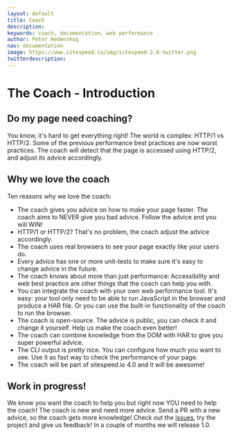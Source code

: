 ```yaml
---
layout: default
title: Coach
description:
keywords: coach, documentation, web performance
author: Peter Hedenskog
nav: documentation
image: https://www.sitespeed.io/img/sitespeed-2.0-twitter.png
twitterdescription:
---
```

# The Coach - Introduction

## Do my page need coaching?

You know, it's hard to get everything right! The world is complex: HTTP/1 vs HTTP/2. Some of the previous performance best practices are now worst practices. The coach will detect that the page is accessed using HTTP/2, and adjust its advice accordingly.


## Why we love the coach
Ten reasons why we love the coach:

 - The coach gives you advice on how to make your page faster. The coach aims to NEVER give you bad advice. Follow the advice and you will WIN!
 - HTTP/1 or HTTP/2? That's no problem, the coach adjust the advice accordingly.
 - The coach uses real browsers to see your page exactly like your users do.
 - Every advice has one or more unit-tests to make sure it's easy to change advice in the future.
 - The coach knows about more than just performance: Accessibility and web best practice are other things that the coach can help you with.
 - You can integrate the coach with your own web performance tool. It's easy: your tool only need to be able to run JavaScript in the browser and produce a HAR file. Or you can use the built-in functionality of the coach to run the browser.
 - The coach is open-source. The advice is public, you can check it and change it yourself. Help us make the coach even better!
 - The coach can combine knowledge from the DOM with HAR to give you super powerful advice.
 - The CLI output is pretty nice. You can configure how much you want to see. Use it as fast way to check the performance of your page.
 - The coach will be part of sitespeed.io 4.0 and it will be awesome!

## Work in progress!
We know you want the coach to help you but right now YOU need to help the coach! The coach is new and need more advice. Send a PR with a new advice, so the coach gets more knowledge! Check out the [issues](https://github.com/sitespeedio/coach/issues), try the project and give us feedback! In a couple of months we will release 1.0.

